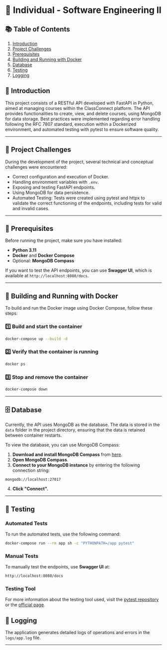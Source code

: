 # 📌 Individual - Software Engineering II

## 📚 Table of Contents

1. [Introduction](#📖-introduction)
2. [Project Challenges](#🚀-project-challenges)
3. [Prerequisites](#🔧-prerequisites)
4. [Building and Running with Docker](#🐳-building-and-running-with-docker)
5. [Database](#🗄️-database)
6. [Testing](#🧪-testing)
7. [Logging](#📜-logging)

## 📖 Introduction

This project consists of a RESTful API developed with FastAPI in Python, aimed at managing courses within the ClassConnect platform. The API provides functionalities to create, view, and delete courses, using MongoDB for data storage. Best practices were implemented regarding error handling following the RFC 7807 standard, execution within a Dockerized environment, and automated testing with pytest to ensure software quality.

---

## 🚀 Project Challenges

During the development of the project, several technical and conceptual challenges were encountered:

- Correct configuration and execution of Docker.
- Handling environment variables with `.env`.
- Exposing and testing FastAPI endpoints.
- Using MongoDB for data persistence.
- Automated Testing: Tests were created using pytest and httpx to validate the correct functioning of the endpoints, including tests for valid and invalid cases.

---

## 🔧 Prerequisites

Before running the project, make sure you have installed:

- **Python 3.11**
- **Docker** and **Docker Compose**
- Optional: **MongoDB Compass**

If you want to test the API endpoints, you can use **Swagger UI**, which is available at `http://localhost:8080/docs`.

---

## 🐳 Building and Running with Docker

To build and run the Docker image using Docker Compose, follow these steps:

### 1️⃣ Build and start the container
```sh
docker-compose up --build -d
```

### 2️⃣ Verify that the container is running
```sh
docker ps
```

### 3️⃣ Stop and remove the container
```sh
docker-compose down
```

---

## 🗄️ Database

Currently, the API uses MongoDB as the database. The data is stored in the `data` folder in the project directory, ensuring that the data is retained between container restarts.

To view the database, you can use MongoDB Compass:

1. **Download and install MongoDB Compass** from [here](https://www.mongodb.com/try/download/compass).
2. **Open MongoDB Compass**.
3. **Connect to your MongoDB instance** by entering the following connection string:
```sh
mongodb://localhost:27017
```
4. **Click "Connect".**

---

## 🧪 Testing

### Automated Tests

To run the automated tests, use the following command:
```sh
docker-compose run --rm app sh -c "PYTHONPATH=/app pytest"
```

### Manual Tests

To manually test the endpoints, use **Swagger UI** at:
```sh
http://localhost:8080/docs
```

### Testing Tool

For more information about the testing tool used, visit the [pytest repository](https://github.com/pytest-dev/pytest) or the [official page](https://docs.pytest.org/en/stable/).

## 📜 Logging

The application generates detailed logs of operations and errors in the `logs/app.log` file. 

---